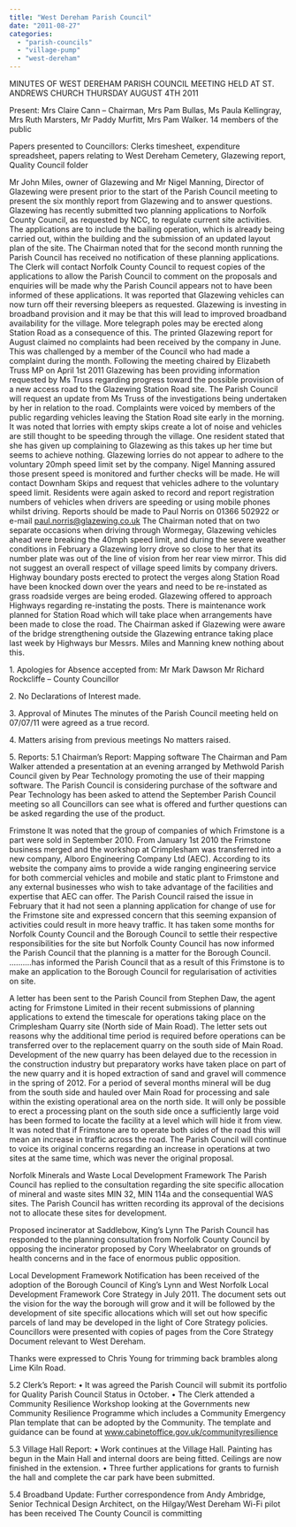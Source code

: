 ```yaml
---
title: "West Dereham Parish Council"
date: "2011-08-27"
categories: 
  - "parish-councils"
  - "village-pump"
  - "west-dereham"
---
```


MINUTES OF WEST DEREHAM PARISH COUNCIL MEETING HELD AT ST. ANDREWS CHURCH THURSDAY AUGUST 4TH 2011

Present: Mrs Claire Cann – Chairman, Mrs Pam Bullas, Ms Paula Kellingray, Mrs Ruth Marsters, Mr Paddy Murfitt, Mrs Pam Walker. 14 members of the public

Papers presented to Councillors: Clerks timesheet, expenditure spreadsheet, papers relating to West Dereham Cemetery, Glazewing report, Quality Council folder

Mr John Miles, owner of Glazewing and Mr Nigel Manning, Director of Glazewing were present prior to the start of the Parish Council meeting to present the six monthly report from Glazewing and to answer questions. Glazewing has recently submitted two planning applications to Norfolk County Council, as requested by NCC, to regulate current site activities. The applications are to include the bailing operation, which is already being carried out, within the building and the submission of an updated layout plan of the site. The Chairman noted that for the second month running the Parish Council has received no notification of these planning applications. The Clerk will contact Norfolk County Council to request copies of the applications to allow the Parish Council to comment on the proposals and enquiries will be made why the Parish Council appears not to have been informed of these applications. It was reported that Glazewing vehicles can now turn off their reversing bleepers as requested. Glazewing is investing in broadband provision and it may be that this will lead to improved broadband availability for the village. More telegraph poles may be erected along Station Road as a consequence of this. The printed Glazewing report for August claimed no complaints had been received by the company in June. This was challenged by a member of the Council who had made a complaint during the month. Following the meeting chaired by Elizabeth Truss MP on April 1st 2011 Glazewing has been providing information requested by Ms Truss regarding progress toward the possible provision of a new access road to the Glazewing Station Road site. The Parish Council will request an update from Ms Truss of the investigations being undertaken by her in relation to the road. Complaints were voiced by members of the public regarding vehicles leaving the Station Road site early in the morning. It was noted that lorries with empty skips create a lot of noise and vehicles are still thought to be speeding through the village. One resident stated that she has given up complaining to Glazewing as this takes up her time but seems to achieve nothing. Glazewing lorries do not appear to adhere to the voluntary 20mph speed limit set by the company. Nigel Manning assured those present speed is monitored and further checks will be made. He will contact Downham Skips and request that vehicles adhere to the voluntary speed limit. Residents were again asked to record and report registration numbers of vehicles when drivers are speeding or using mobile phones whilst driving. Reports should be made to Paul Norris on 01366 502922 or e-mail paul.norris@glazewing.co.uk The Chairman noted that on two separate occasions when driving through Wormegay, Glazewing vehicles ahead were breaking the 40mph speed limit, and during the severe weather conditions in February a Glazewing lorry drove so close to her that its number plate was out of the line of vision from her rear view mirror. This did not suggest an overall respect of village speed limits by company drivers. Highway boundary posts erected to protect the verges along Station Road have been knocked down over the years and need to be re-instated as grass roadside verges are being eroded. Glazewing offered to approach Highways regarding re-instating the posts. There is maintenance work planned for Station Road which will take place when arrangements have been made to close the road. The Chairman asked if Glazewing were aware of the bridge strengthening outside the Glazewing entrance taking place last week by Highways bur Messrs. Miles and Manning knew nothing about this.

1\. Apologies for Absence accepted from: Mr Mark Dawson Mr Richard Rockcliffe – County Councillor

2\. No Declarations of Interest made.

3\. Approval of Minutes The minutes of the Parish Council meeting held on 07/07/11 were agreed as a true record.

4\. Matters arising from previous meetings No matters raised.

5\. Reports: 5.1 Chairman’s Report: Mapping software The Chairman and Pam Walker attended a presentation at an evening arranged by Methwold Parish Council given by Pear Technology promoting the use of their mapping software. The Parish Council is considering purchase of the software and Pear Technology has been asked to attend the September Parish Council meeting so all Councillors can see what is offered and further questions can be asked regarding the use of the product.

Frimstone It was noted that the group of companies of which Frimstone is a part were sold in September 2010. From January 1st 2010 the Frimstone business merged and the workshop at Crimplesham was transferred into a new company, Alboro Engineering Company Ltd (AEC). According to its website the company aims to provide a wide ranging engineering service for both commercial vehicles and mobile and static plant to Frimstone and any external businesses who wish to take advantage of the facilities and expertise that AEC can offer. The Parish Council raised the issue in February that it had not seen a planning application for change of use for the Frimstone site and expressed concern that this seeming expansion of activities could result in more heavy traffic. It has taken some months for Norfolk County Council and the Borough Council to settle their respective responsibilities for the site but Norfolk County Council has now informed the Parish Council that the planning is a matter for the Borough Council. ..........has informed the Parish Council that as a result of this Frimstone is to make an application to the Borough Council for regularisation of activities on site.

A letter has been sent to the Parish Council from Stephen Daw, the agent acting for Frimstone Limited in their recent submissions of planning applications to extend the timescale for operations taking place on the Crimplesham Quarry site (North side of Main Road). The letter sets out reasons why the additional time period is required before operations can be transferred over to the replacement quarry on the south side of Main Road. Development of the new quarry has been delayed due to the recession in the construction industry but preparatory works have taken place on part of the new quarry and it is hoped extraction of sand and gravel will commence in the spring of 2012. For a period of several months mineral will be dug from the south side and hauled over Main Road for processing and sale within the existing operational area on the north side. It will only be possible to erect a processing plant on the south side once a sufficiently large void has been formed to locate the facility at a level which will hide it from view. It was noted that if Frimstone are to operate both sides of the road this will mean an increase in traffic across the road. The Parish Council will continue to voice its original concerns regarding an increase in operations at two sites at the same time, which was never the original proposal.

Norfolk Minerals and Waste Local Development Framework The Parish Council has replied to the consultation regarding the site specific allocation of mineral and waste sites MIN 32, MIN 114a and the consequential WAS sites. The Parish Council has written recording its approval of the decisions not to allocate these sites for development.

Proposed incinerator at Saddlebow, King’s Lynn The Parish Council has responded to the planning consultation from Norfolk County Council by opposing the incinerator proposed by Cory Wheelabrator on grounds of health concerns and in the face of enormous public opposition.

Local Development Framework Notification has been received of the adoption of the Borough Council of King’s Lynn and West Norfolk Local Development Framework Core Strategy in July 2011. The document sets out the vision for the way the borough will grow and it will be followed by the development of site specific allocations which will set out how specific parcels of land may be developed in the light of Core Strategy policies. Councillors were presented with copies of pages from the Core Strategy Document relevant to West Dereham.

Thanks were expressed to Chris Young for trimming back brambles along Lime Kiln Road.

5.2 Clerk’s Report: • It was agreed the Parish Council will submit its portfolio for Quality Parish Council Status in October. • The Clerk attended a Community Resilience Workshop looking at the Governments new Community Resilience Programme which includes a Community Emergency Plan template that can be adopted by the Community. The template and guidance can be found at www.cabinetoffice.gov.uk/communityresilience

5.3 Village Hall Report: • Work continues at the Village Hall. Painting has begun in the Main Hall and internal doors are being fitted. Ceilings are now finished in the extension. • Three further applications for grants to furnish the hall and complete the car park have been submitted.

5.4 Broadband Update: Further correspondence from Andy Ambridge, Senior Technical Design Architect, on the Hilgay/West Dereham Wi-Fi pilot has been received The County Council is committing
